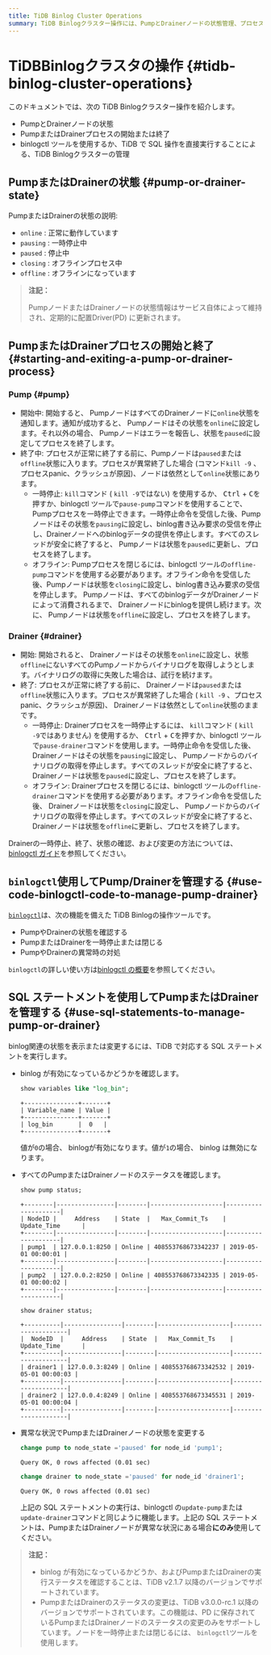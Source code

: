 ```yaml
---
title: TiDB Binlog Cluster Operations
summary: TiDB Binlogクラスター操作には、PumpとDrainerノードの状態管理、プロセスの開始と終了、binlogctlツールやSQL操作による管理が含まれます。PumpまたはDrainerの状態はonline、pausing、paused、closing、offlineのいずれかです。Pumpプロセスの開始中にはDrainerノードに通知し、終了中には一時停止またはオフライン状態になります。Drainerプロセスも同様に管理されます。SQLステートメントを使用してPumpまたはDrainerの状態を確認または変更することも可能です。
---
```


# TiDBBinlogクラスタの操作 {#tidb-binlog-cluster-operations}

このドキュメントでは、次の TiDB Binlogクラスター操作を紹介します。

-   PumpとDrainerノードの状態
-   PumpまたはDrainerプロセスの開始または終了
-   binlogctl ツールを使用するか、TiDB で SQL 操作を直接実行することによる、TiDB Binlogクラスターの管理

## PumpまたはDrainerの状態 {#pump-or-drainer-state}

PumpまたはDrainerの状態の説明:

-   `online` : 正常に動作しています
-   `pausing` : 一時停止中
-   `paused` : 停止中
-   `closing` : オフラインプロセス中
-   `offline` : オフラインになっています

> **注記：**
>
> PumpノードまたはDrainerノードの状態情報はサービス自体によって維持され、定期的に配置Driver(PD) に更新されます。

## PumpまたはDrainerプロセスの開始と終了 {#starting-and-exiting-a-pump-or-drainer-process}

### Pump {#pump}

-   開始中: 開始すると、 PumpノードはすべてのDrainerノードに`online`状態を通知します。通知が成功すると、 Pumpノードはその状態を`online`に設定します。それ以外の場合、 Pumpノードはエラーを報告し、状態を`paused`に設定してプロセスを終了します。
-   終了中: プロセスが正常に終了する前に、Pumpノードは`paused`または`offline`状態に入ります。プロセスが異常終了した場合 (コマンド`kill -9` 、プロセスpanic、クラッシュが原因)、ノードは依然として`online`状態にあります。
    -   一時停止: `kill`コマンド ( `kill -9`ではない) を使用するか、 <kbd>Ctrl</kbd> + <kbd>C</kbd>を押すか、binlogctl ツールで`pause-pump`コマンドを使用することで、Pumpプロセスを一時停止できます。一時停止命令を受信した後、Pumpノードはその状態を`pausing`に設定し、binlog書き込み要求の受信を停止し、Drainerノードへのbinlogデータの提供を停止します。すべてのスレッドが安全に終了すると、 Pumpノードは状態を`paused`に更新し、プロセスを終了します。
    -   オフライン: Pumpプロセスを閉じるには、binlogctl ツールの`offline-pump`コマンドを使用する必要があります。オフライン命令を受信した後、Pumpノードは状態を`closing`に設定し、binlog書き込み要求の受信を停止します。 Pumpノードは、すべてのbinlogデータがDrainerノードによって消費されるまで、 Drainerノードにbinlogを提供し続けます。次に、 Pumpノードは状態を`offline`に設定し、プロセスを終了します。

### Drainer {#drainer}

-   開始: 開始されると、 Drainerノードはその状態を`online`に設定し、状態`offline`にないすべてのPumpノードからバイナリログを取得しようとします。バイナリログの取得に失敗した場合は、試行を続けます。
-   終了: プロセスが正常に終了する前に、 Drainerノードは`paused`または`offline`状態に入ります。プロセスが異常終了した場合 ( `kill -9` 、プロセスpanic、クラッシュが原因)、 Drainerノードは依然として`online`状態のままです。
    -   一時停止: Drainerプロセスを一時停止するには、 `kill`コマンド ( `kill -9`ではありません) を使用するか、 <kbd>Ctrl</kbd> + <kbd>C</kbd>を押すか、binlogctl ツールで`pause-drainer`コマンドを使用します。一時停止命令を受信した後、 Drainerノードはその状態を`pausing`に設定し、 Pumpノードからのバイナリログの取得を停止します。すべてのスレッドが安全に終了すると、 Drainerノードは状態を`paused`に設定し、プロセスを終了します。
    -   オフライン: Drainerプロセスを閉じるには、binlogctl ツールの`offline-drainer`コマンドを使用する必要があります。オフライン命令を受信した後、 Drainerノードは状態を`closing`に設定し、 Pumpノードからのバイナリログの取得を停止します。すべてのスレッドが安全に終了すると、 Drainerノードは状態を`offline`に更新し、プロセスを終了します。

Drainerの一時停止、終了、状態の確認、および変更の方法については、 [binlogctl ガイド](/tidb-binlog/binlog-control.md)を参照してください。

## <code>binlogctl</code>使用してPump/Drainerを管理する {#use-code-binlogctl-code-to-manage-pump-drainer}

[`binlogctl`](https://github.com/pingcap/tidb-binlog/tree/release-7.5/binlogctl)は、次の機能を備えた TiDB Binlogの操作ツールです。

-   PumpやDrainerの状態を確認する
-   PumpまたはDrainerを一時停止または閉じる
-   PumpやDrainerの異常時の対処

`binlogctl`の詳しい使い方は[binlogctl の概要](/tidb-binlog/binlog-control.md)を参照してください。

## SQL ステートメントを使用してPumpまたはDrainerを管理する {#use-sql-statements-to-manage-pump-or-drainer}

binlog関連の状態を表示または変更するには、TiDB で対応する SQL ステートメントを実行します。

-   binlog が有効になっているかどうかを確認します。

    ```sql
    show variables like "log_bin";
    ```

        +---------------+-------+
        | Variable_name | Value |
        +---------------+-------+
        | log_bin       |  0   |
        +---------------+-------+

    値が`0`の場合、 binlogが有効になります。値が`1`の場合、 binlog は無効になります。

-   すべてのPumpまたはDrainerノードのステータスを確認します。

    ```sql
    show pump status;
    ```

        +--------|----------------|--------|--------------------|---------------------|
        | NodeID |     Address    | State  |   Max_Commit_Ts    |    Update_Time      |
        +--------|----------------|--------|--------------------|---------------------|
        | pump1  | 127.0.0.1:8250 | Online | 408553768673342237 | 2019-05-01 00:00:01 |
        +--------|----------------|--------|--------------------|---------------------|
        | pump2  | 127.0.0.2:8250 | Online | 408553768673342335 | 2019-05-01 00:00:02 |
        +--------|----------------|--------|--------------------|---------------------|

    ```sql
    show drainer status;
    ```

        +----------|----------------|--------|--------------------|---------------------|
        |  NodeID  |     Address    | State  |   Max_Commit_Ts    |    Update_Time      |
        +----------|----------------|--------|--------------------|---------------------|
        | drainer1 | 127.0.0.3:8249 | Online | 408553768673342532 | 2019-05-01 00:00:03 |
        +----------|----------------|--------|--------------------|---------------------|
        | drainer2 | 127.0.0.4:8249 | Online | 408553768673345531 | 2019-05-01 00:00:04 |
        +----------|----------------|--------|--------------------|---------------------|

-   異常な状況でPumpまたはDrainerノードの状態を変更する

    ```sql
    change pump to node_state ='paused' for node_id 'pump1';
    ```

        Query OK, 0 rows affected (0.01 sec)

    ```sql
    change drainer to node_state ='paused' for node_id 'drainer1';
    ```

        Query OK, 0 rows affected (0.01 sec)

    上記の SQL ステートメントの実行は、binlogctl の`update-pump`または`update-drainer`コマンドと同じように機能します。上記の SQL ステートメントは、PumpまたはDrainerノードが異常な状況にある場合**にのみ**使用してください。

> **注記：**
>
> -   binlog が有効になっているかどうか、およびPumpまたはDrainerの実行ステータスを確認することは、TiDB v2.1.7 以降のバージョンでサポートされています。
> -   PumpまたはDrainerのステータスの変更は、TiDB v3.0.0-rc.1 以降のバージョンでサポートされています。この機能は、PD に保存されているPumpまたはDrainerノードのステータスの変更のみをサポートしています。ノードを一時停止または閉じるには、 `binlogctl`ツールを使用します。
